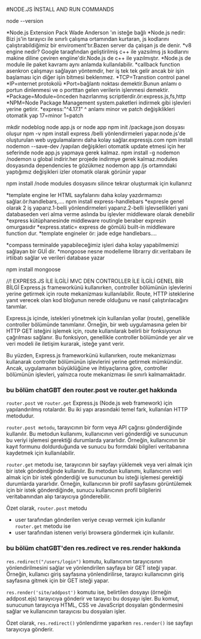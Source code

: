 #NODE.JS İNSTALL AND RUN COMMANDS

node --version

*Node.js Extension Pack     Wade Anderson 'ın isteğe bağlı
*Node.js nedir: Bizi js'in tarayıcı ile sınırlı çalışma ortamından kurtaran, js kodlarını çalıştırabildiğimiz bir enviroment'tır.Bazen server da çalışan js de denir.
*v8 engine nedir? Google taraqfından geliştirilmiş c++ ile  yazsılmış js kodlarını makine diline çeviren engiine'dir.Node.js de c++ ile yazılmıştır.
*Node.js de module ile paket kavramı aynı anlamda kullanılabilir.
*callback function asenkron çalışmayı sağlayan yöntemdir, her iş tek tek gelir ancak bir işin başlaması için diğer işin bitmesi beklenmez. 
*TCP=Transtion control panel
*IP=ınternet protokolü
*Port=bağlantı noktası demektir.Bunun anlamı o portun dinlenmesi ve o portttan gelen verilerin işlenmesi demektir.
*Package=Module=önceden hazırlanmış scriptlerdir.ör:express.js,fs,http
*NPM=Node Package Management system.paketleri indirmek gibi işlevleri yerine getirir.
*express:"^4.17.1" ^ anlamı minor ve patch değişiklikleri otomatik yap 17=minor 1=patch

mkdir nodeblog
node app.js or node app
npm init   /package.json dosyası oluşur
npm -v
npm install express /belli yönlendirmeleri yapar.node.js'de oluşturulan web uygulamalarını daha kolay sağlar.expressjs.com
npm install nodemon --save-dev  /yapılan değişikleri otomatik update etmesi  için her seferinde node app.js yapmaya gerek kalmaz.
npm install -g nodemon  /nodemon u global indirir.her projede indirmye gerek kalmaz.modules dosyasında dependencies te gözükmez
nodemon app  /js ortamndaki yaptığımız değişikleri izler otomatik olarak görünür yapar

npm install   /node modules dosyasını silince tekrar oluşturmak için kullanırız

*template engine ler HTML sayfalarını  daha kolay yazdırmamızı sağlar.ör:handlebars,....
npm install express-handlebars
*expresle genel olarak 2 iş yaparız.1-belli yönlendirmeleri yaparız.2-belli işlevsellikleri yani databaseden veri alma verme aslında bu işlevler middleware olarak denebilir
*express kütüphanesinde middleware  routingle beraber expresin omurgasıdır
*express.static= express de gömülü built-in middleware function dur.
*template engineler ör: jade edge handlebars.... 

*compass terminalde yapabileceğimiz işleri daha kolay yapabilmemizi sağlayan bir GUİ dir.
*mongoose nesne modelleme librarry dir.veritabanı ile irtiibatı sağlar ve verileri database yazar

npm install mongoose




//! EXPRESS.JS İLE İLGİLİ MVC DEN CONTROLLER İLE İLGİLİ GENEL BİR BİLGİ
Express.js frameworkünü kullanırken, controller bölümünün işlevlerini yerine getirmek için route mekanizması kullanılabilir. Route, HTTP isteklerine yanıt verecek olan kod bloğunun nerede olduğunu ve nasıl çalıştırılacağını tanımlar.

Express.js içinde, istekleri yönetmek için kullanılan yollar (route), genellikle controller bölümünde tanımlanır. Örneğin, bir web uygulamasına gelen bir HTTP GET isteğini işlemek için, route kullanılarak belirli bir fonksiyonun çağrılması sağlanır. Bu fonksiyon, genellikle controller bölümünde yer alır ve veri modeli ile iletişim kurarak, isteğe yanıt verir.

Bu yüzden, Express.js frameworkünü kullanırken, route mekanizması kullanarak controller bölümünün işlevlerini yerine getirmek mümkündür. Ancak, uygulamanın büyüklüğüne ve ihtiyaçlarına göre, controller bölümünün işlevleri, yalnızca route mekanizması ile sınırlı kalmamaktadır.

### bu bölüm chatGBT den router.post ve router.get hakkında
`router.post` ve `router.get`  Express.js (Node.js web framework) için yapılandırılmış rotalardır. Bu iki yapı arasındaki temel fark, kullanılan HTTP metodudur.

`router.post metodu`, tarayıcının bir form veya API çağrısı gönderdiğinde kullanılır. Bu metodun kullanımı, kullanıcının veri gönderdiği ve sunucunun bu veriyi işlemesi gerektiği durumlarda yararlıdır. Örneğin, kullanıcının bir kayıt formunu doldurduğunda ve sunucu bu formdaki bilgileri veritabanına kaydetmek için kullanılabilir.

`router.get` metodu ise, tarayıcının bir sayfayı yüklemek veya veri almak için bir istek gönderdiğinde kullanılır. Bu metodun kullanımı, kullanıcının veri almak için bir istek gönderdiği ve sunucunun bu isteği işlemesi gerektiği durumlarda yararlıdır. Örneğin, kullanıcının bir profil sayfasını görüntülemek için bir istek gönderdiğinde, sunucu kullanıcının profil bilgilerini veritabanından alıp tarayıcıya gönderebilir.

Özet olarak,
`router.post` metodu <br/>
* user tarafından gönderilen veriye cevap vermek için kullanılır <br/>
`router.get` metodu ise <br/>
* user tarafından istenen veriyi browsera göndermek için kullanılır. <br/>
### bu bölüm chatGBT'den res.redirect ve res.render hakkında
`res.redirect("/users/login")` komutu, kullanıcının tarayıcısının yönlendirilmesini sağlar ve yönlendirilen sayfaya bir GET isteği yapar. Örneğin, kullanıcı giriş sayfasına yönlendirilirse, tarayıcı kullanıcının giriş sayfasına gitmek için bir GET isteği yapar.

`res.render('site/addpost')` komutu ise, belirtilen dosyayı (örneğin addpost.ejs) tarayıcıya gönderir ve tarayıcı bu dosyayı işler. Bu komut, sunucunun tarayıcıya HTML, CSS ve JavaScript dosyaları göndermesini sağlar ve kullanıcının tarayıcısı bu dosyaları işler.

Özet olarak, `res.redirect()` yönlendirme yaparken `res.render()` ise sayfayı tarayıcıya gönderir.
